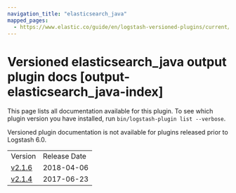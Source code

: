 ```yaml
---
navigation_title: "elasticsearch_java"
mapped_pages:
  - https://www.elastic.co/guide/en/logstash-versioned-plugins/current/output-elasticsearch_java-index.html
---
```


# Versioned elasticsearch_java output plugin docs [output-elasticsearch_java-index]

This page lists all documentation available for this plugin. To see which plugin version you have installed, run `bin/logstash-plugin list --verbose`.

Versioned plugin documentation is not available for plugins released prior to Logstash 6.0.

| | |
| :- | :- |
| Version | Release Date |
| [v2.1.6](v2-1-6-plugins-outputs-elasticsearch_java.md) | 2018-04-06 |
| [v2.1.4](v2-1-4-plugins-outputs-elasticsearch_java.md) | 2017-06-23 |
